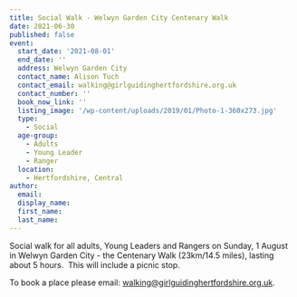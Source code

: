 ```yaml
---
title: Social Walk - Welwyn Garden City Centenary Walk
date: 2021-06-30
published: false
event:
  start_date: '2021-08-01'
  end_date: ''
  address: Welwyn Garden City
  contact_name: Alison Tuch
  contact_email: walking@girlguidinghertfordshire.org.uk
  contact_number: ''
  book_now_link: ''
  listing_image: '/wp-content/uploads/2019/01/Photo-1-360x273.jpg'
  type: 
    - Social
  age-group: 
    - Adults
    - Young Leader
    - Ranger
  location: 
    - Hertfordshire, Central
author:
  email: 
  display_name: 
  first_name: 
  last_name: 
---
```

Social walk for all adults, Young Leaders and Rangers on Sunday, 1 August in Welwyn Garden City - the Centenary Walk (23km/14.5 miles), lasting about 5 hours.  This will include a picnic stop.

To book a place please email: <a href="mailto:walking@girlguidinghertfordshire.org.uk">walking@girlguidinghertfordshire.org.uk</a>.